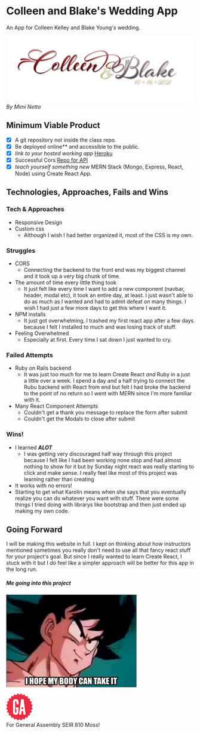 # Colleen and Blake's Wedding App
An App for Colleen Kelley and Blake Young's wedding.

![Colleen and Blake](public/img/cobl_top.png)   _By Mimi Netto_

## Minimum Viable Product
- [x] A git repository not inside the class repo.
- [x] Be deployed online** and accessible to the public.
- [x] *link to your hosted working app* [Heroku](https://colleen-blake-wedding.herokuapp.com/)
- [x] Successful Cors [Repo for API](https://github.com/mimnetto/guestbook_backend)
- [x] *teach yourself something new*  MERN Stack (Mongo, Express, React, Node) using Create React App.

## Technologies, Approaches, Fails and Wins

### Tech & Approaches
* Responsive Design
* Custom css
  * Although I wish I had better organized it, most of the CSS is my own.

### Struggles
* CORS
  * Connecting the backend to the front end was my biggest channel and it took up a very big chunk of time.
* The amount of time every little thing took
  * It just felt like every time I want to add a new component (navbar, header, modal etc), it took an entire day, at least. I just wasn't able to do as much as I wanted and had to admit defeat on many things. I wish I had just a few more days to get this where I want it.
* NPM installs
  * It just got overwhelming. I trashed my first react app after a few days because I felt I installed to much and was losing track of stuff.
* Feeling Overwhelmed
  * Especially at first. Every time I sat down I just wanted to cry.

### Failed Attempts
* Ruby on Rails backend
  * It was just too much for me to learn Create React *and* Ruby in a just a little over a week. I spend a day and a half trying to connect the Rubu backend with React from end but felt I had broke the backend to the point of no return so I went with MERN since I'm more familiar with it.
* Many React Component Attempts
  * Couldn't get a thank you message to replace the form after submit
  * Couldn't get the Modals to close after submit

### Wins!
* I learned ***ALOT***
  *  I was getting very discouraged half way through this project because I felt like I had been working none stop and had almost nothing to show for it but by Sunday night react was really starting to click and make sense. I really feel like most of this project was learning rather than creating
* It works with no errors!
* Starting to get what Karolin means when she says that you eventually realize you can do whatever you want with stuff. There were some things I tried doing with librarys like bootstrap and then just ended up making my own code.

## Going Forward
I will be making this website in full. I kept on thinking about how instructors mentioned sometimes you really don't need to use all that fancy react stuff for your project's goal. But since I really wanted to learn Create React, I stuck with it but I *do* feel like a simpler approach will be better for this app in the long run.

##### Me going into this project
![body](public/img/body.png)


![ga](public/img/gaLogo.png) <br>
For General Assembly SEIR 810 Moss!
